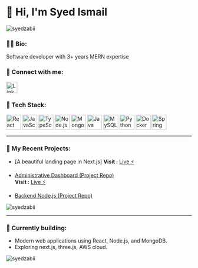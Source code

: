 # 👋 Hi, I'm Syed Ismail
<p align="left"> <img src="https://komarev.com/ghpvc/?username=syedzabii&label=Profile%20views&color=0e75b6&style=flat" alt="syedzabii" /> </p>  

### 👨‍💻 Bio:
Software developer with  3+ years MERN expertise

### 🔗 Connect with me:
<a href="https://linkedin.com/in/syd-ismail" target="_blank">
  <img src="https://cdn.jsdelivr.net/gh/devicons/devicon/icons/linkedin/linkedin-original.svg" alt="LinkedIn" width="30" height="30"/>
</a>


### 🚀 Tech Stack:

<p>
  <img src="https://cdn.jsdelivr.net/gh/devicons/devicon/icons/react/react-original.svg" alt="React" width="40" height="40"/> 
  <img src="https://cdn.jsdelivr.net/gh/devicons/devicon/icons/javascript/javascript-original.svg" alt="JavaScript" width="40" height="40"/>
  <img src="https://cdn.jsdelivr.net/gh/devicons/devicon/icons/typescript/typescript-original.svg" alt="TypeScript" width="40" height="40"/>
  <img src="https://cdn.jsdelivr.net/gh/devicons/devicon/icons/nodejs/nodejs-original.svg" alt="Node.js" width="40" height="40"/>
  <img src="https://cdn.jsdelivr.net/gh/devicons/devicon/icons/mongodb/mongodb-original.svg" alt="MongoDB" width="40" height="40"/>
  <img src="https://cdn.jsdelivr.net/gh/devicons/devicon/icons/java/java-original.svg" alt="Java" width="40" height="40"/>
  <img src="https://cdn.jsdelivr.net/gh/devicons/devicon/icons/mysql/mysql-original.svg" alt="MySQL" width="40" height="40"/>
  <img src="https://cdn.jsdelivr.net/gh/devicons/devicon/icons/python/python-original.svg" alt="Python" width="40" height="40"/>
  <img src="https://cdn.jsdelivr.net/gh/devicons/devicon/icons/docker/docker-original.svg" alt="Docker" width="40" height="40"/>
  <img src="https://cdn.jsdelivr.net/gh/devicons/devicon/icons/spring/spring-original.svg" alt="Spring Boot" width="40" height="40"/>
</p>

---

### 📂 My Recent Projects:
- [A beautiful landing page in Next.js]
  **Visit :** [Live ⚡](https://nextgrab-landing.vercel.app)

- [Administrative Dashboard (Project Repo)](https://github.com/SYED175/Dashboard-React)  
  **Visit :** [Live ⚡](https://dashboard-react-ten-pi.vercel.app)

- [Backend Node.js (Project Repo)](https://github.com/SYED175/ambuloom-backend-node)

  
<p><img align="center" src="https://github-readme-stats.vercel.app/api/top-langs?username=syedzabii&show_icons=true&locale=en&layout=compact" alt="syedzabii" /></p>  


---

### 🌱 Currently building:
- Modern web applications using React, Node.js, and MongoDB.
- Exploring next.js, three.js, AWS cloud.
  
<p><img align="center" src="https://github-readme-streak-stats.herokuapp.com/?user=syedzabii&" alt="syedzabii" /></p>
